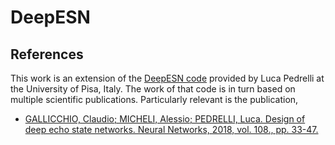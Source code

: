 # DeepESN

## References

This work is an extension of the [DeepESN code](https://github.com/lucapedrelli/DeepESN) provided by Luca Pedrelli at the University of Pisa, Italy.
The work of that code is in turn based on multiple scientific publications.
Particularly relevant is the publication,
- [GALLICCHIO, Claudio; MICHELI, Alessio; PEDRELLI, Luca. Design of deep echo state networks. Neural Networks, 2018, vol. 108., pp. 33-47.](https://www.sciencedirect.com/science/article/abs/pii/S0893608018302223)
